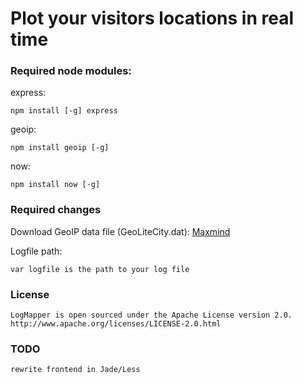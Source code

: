 Plot your visitors locations in real time
===

### Required node modules:

express:

	npm install [-g] express

geoip:

	npm install geoip [-g]

now:

	npm install now [-g]

### Required changes
	
Download GeoIP data file (GeoLiteCity.dat):
	[Maxmind](http://www.maxmind.com/app/geolitecity)

Logfile path:	

	var logfile is the path to your log file

### License

	LogMapper is open sourced under the Apache License version 2.0.
	http://www.apache.org/licenses/LICENSE-2.0.html
	
### TODO

	rewrite frontend in Jade/Less
	